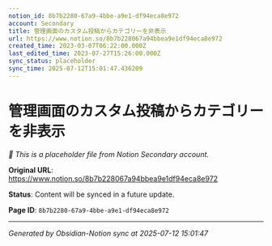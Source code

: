 ```yaml
---
notion_id: 8b7b2280-67a9-4bbe-a9e1-df94eca8e972
account: Secondary
title: 管理画面のカスタム投稿からカテゴリーを非表示
url: https://www.notion.so/8b7b228067a94bbea9e1df94eca8e972
created_time: 2023-03-07T06:22:00.000Z
last_edited_time: 2023-07-27T15:26:00.000Z
sync_status: placeholder
sync_time: 2025-07-12T15:01:47.436209
---
```


# 管理画面のカスタム投稿からカテゴリーを非表示

*🔄 This is a placeholder file from Notion Secondary account.*

**Original URL**: https://www.notion.so/8b7b228067a94bbea9e1df94eca8e972

**Status**: Content will be synced in a future update.

**Page ID**: `8b7b2280-67a9-4bbe-a9e1-df94eca8e972`

---

*Generated by Obsidian-Notion sync at 2025-07-12 15:01:47*

